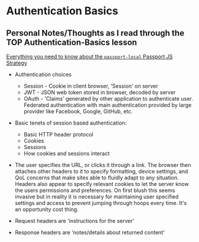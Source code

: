 # Authentication Basics

## Personal Notes/Thoughts as I read through the TOP Authentication-Basics lesson

[Everything you need to know about the `passport-local` Passport JS Strategy](https://levelup.gitconnected.com/everything-you-need-to-know-about-the-passport-local-passport-js-strategy-633bbab6195)

- Authentication choices

  - Session - Cookie in client browser, 'Session' on server
  - JWT - JSON web token stored in browser, decoded by server
  - OAuth - 'Claims' generated by other application to authenticate user. Federated authentication with main authentication provided by large provider like Facebook, Google, GitHub, etc.

- Basic tenets of session based authentication:

  - Basic HTTP header protocol
  - Cookies
  - Sessions
  - How cookies and sessions interact

- The user specifies the URL, or clicks it through a link. The browser then attaches other headers to it to specify formatting, device settings, and QoL concerns that make sites able to fluidly adapt to any situation. Headers also appear to specify relevant cookies to let the server know the users permissions and preferences. On first blush this seems invasive but in reality it is necessary for maintaining user specified settings and access to prevent jumping through hoops every time. It's an opportunity cost thing.
- Request headers are 'instructions for the server'
- Response headers are 'notes/details about returned content'
